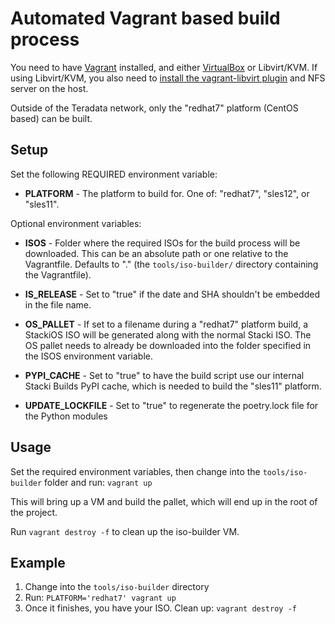 # Automated Vagrant based build process

You need to have [Vagrant](https://www.vagrantup.com/) installed, and either
[VirtualBox](https://www.virtualbox.org/) or Libvirt/KVM. If using Libvirt/KVM, you also need to
[install the vagrant-libvirt plugin](https://github.com/vagrant-libvirt/vagrant-libvirt#installation)
and NFS server on the host.

Outside of the Teradata network, only the "redhat7" platform (CentOS based) can be built.

## Setup

Set the following REQUIRED environment variable:

* **PLATFORM** - The platform to build for. One of: "redhat7", "sles12", or "sles11".

Optional environment variables:

* **ISOS** - Folder where the required ISOs for the build process will be downloaded. This can be an absolute path or one relative to the Vagrantfile. Defaults to "." (the `tools/iso-builder/` directory containing the Vagrantfile).

* **IS_RELEASE** - Set to "true" if the date and SHA shouldn't be embedded in the file name.

* **OS_PALLET** - If set to a filename during a "redhat7" platform build, a StackiOS ISO will be generated along with the normal Stacki ISO. The OS pallet needs to already be downloaded into the folder specified in the ISOS environment variable.

* **PYPI_CACHE** - Set to "true" to have the build script use our internal Stacki Builds PyPI cache, which is needed to build the "sles11" platform.

* **UPDATE_LOCKFILE** - Set to "true" to regenerate the poetry.lock file for the Python modules

## Usage

Set the required environment variables, then change into the `tools/iso-builder` folder and run: `vagrant up`

This will bring up a VM and build the pallet, which will end up in the root of the project.

Run `vagrant destroy -f` to clean up the iso-builder VM.


## Example

1. Change into the `tools/iso-builder` directory
2. Run: `PLATFORM='redhat7' vagrant up`
3. Once it finishes, you have your ISO. Clean up: `vagrant destroy -f`
